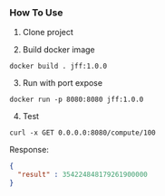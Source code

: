 ### How To Use

1. Clone project

2. Build docker image

```
docker build . jff:1.0.0
```

3. Run with port expose

```
docker run -p 8080:8080 jff:1.0.0
```

4. Test

```
curl -x GET 0.0.0.0:8080/compute/100
```

Response:

```json
{
  "result" : 354224848179261900000
}
```
